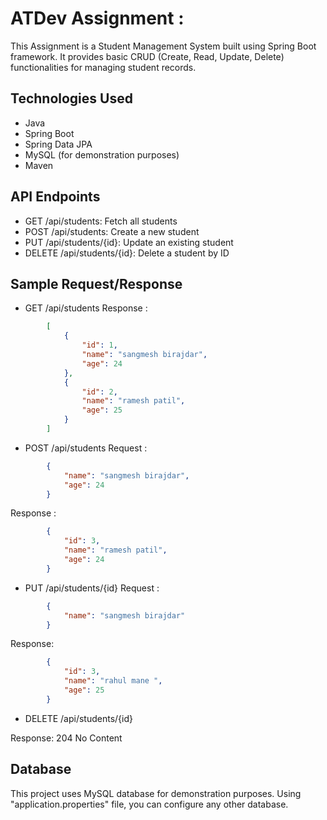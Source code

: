 
# ATDev Assignment :

This Assignment is a Student Management System built using Spring Boot framework. It provides basic CRUD (Create, Read, Update, Delete) functionalities for managing student records.

## Technologies Used

- Java
- Spring Boot
- Spring Data JPA
- MySQL (for demonstration purposes)
- Maven

## API Endpoints

- GET      /api/students: Fetch all students
- POST     /api/students: Create a new student
- PUT      /api/students/{id}: Update an existing student
- DELETE   /api/students/{id}: Delete a student by ID

## Sample Request/Response

- GET  /api/students
Response :
```json
        [
            {
                "id": 1,
                "name": "sangmesh birajdar",
                "age": 24
            },
            {
                "id": 2,
                "name": "ramesh patil",
                "age": 25
            }
        ]
```

- POST  /api/students
Request : 
```json
        {
            "name": "sangmesh birajdar",
            "age": 24
        }
```
Response :
```json
        {
            "id": 3,
            "name": "ramesh patil",
            "age": 24
        }
```

- PUT  /api/students/{id}
Request :
```json
        {
            "name": "sangmesh birajdar"
        }
```
Response:
```json
        {
            "id": 3,
            "name": "rahul mane ",
            "age": 25
        }
```

- DELETE  /api/students/{id}

Response: 204 No Content

## Database
This project uses MySQL database for demonstration purposes.  Using "application.properties" file, you can configure any other database.
